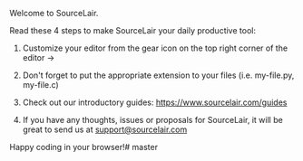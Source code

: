 Welcome to SourceLair.

Read these 4 steps to make SourceLair your daily productive tool:

1. Customize your editor from the gear icon on the top right corner of the editor ->

2. Don't forget to put the appropriate extension to your files (i.e. my-file.py, my-file.c)

3. Check out our introductory guides: https://www.sourcelair.com/guides

4. If you have any thoughts, issues or proposals for SourceLair, it will be great to send us at support@sourcelair.com

Happy coding in your browser!# master
